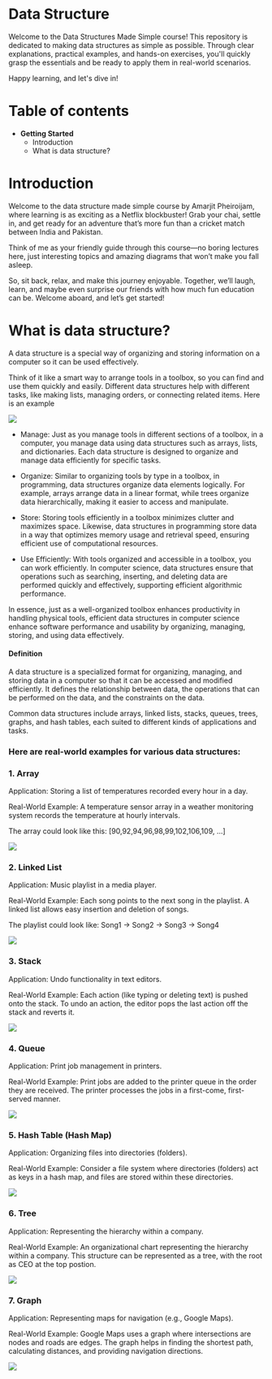 # Data Structure

Welcome to the Data Structures Made Simple course! This repository is dedicated to making data structures as simple as possible. Through clear explanations, practical examples, and hands-on exercises, you'll quickly grasp the essentials and be ready to apply them in real-world scenarios.

Happy learning, and let's dive in!

# Table of contents

- **Getting Started**
  - Introduction
  - What is data structure?

# Introduction
Welcome to the data structure made simple course by Amarjit Pheiroijam, where learning is as exciting as a Netflix blockbuster! Grab your chai, settle in, and get ready for an adventure that’s more fun than a cricket match between India and Pakistan.

Think of me as your friendly guide through this course—no boring lectures here, just interesting topics and amazing diagrams that won’t make you fall asleep.

So, sit back, relax, and make this journey enjoyable. Together, we’ll laugh, learn, and maybe even surprise our friends with how much fun education can be. Welcome aboard, and let’s get started!
 
# What is data structure?
A data structure is a special way of organizing and storing information on a computer so it can be used effectively.

Think of it like a smart way to arrange tools in a toolbox, so you can find and use them quickly and easily. Different data structures help with different tasks, like making lists, managing orders, or connecting related items. Here is an example

<img src="./diagrams/1-Data-structure-toolbox-example.png" />

- Manage: Just as you manage tools in different sections of a toolbox, in a computer, you manage data using data structures such as arrays, lists, and dictionaries. Each data structure is designed to organize and manage data efficiently for specific tasks.

- Organize: Similar to organizing tools by type in a toolbox, in programming, data structures organize data elements logically. For example, arrays arrange data in a linear format, while trees organize data hierarchically, making it easier to access and manipulate.

- Store: Storing tools efficiently in a toolbox minimizes clutter and maximizes space. Likewise, data structures in programming store data in a way that optimizes memory usage and retrieval speed, ensuring efficient use of computational resources.

- Use Efficiently: With tools organized and accessible in a toolbox, you can work efficiently. In computer science, data structures ensure that operations such as searching, inserting, and deleting data are performed quickly and effectively, supporting efficient algorithmic performance.

In essence, just as a well-organized toolbox enhances productivity in handling physical tools, efficient data structures in computer science enhance software performance and usability by organizing, managing, storing, and using data effectively.

#### Definition
A data structure is a specialized format for organizing, managing, and storing data in a computer so that it can be accessed and modified efficiently. It defines the relationship between data, the operations that can be performed on the data, and the constraints on the data. 

Common data structures include arrays, linked lists, stacks, queues, trees, graphs, and hash tables, each suited to different kinds of applications and tasks.


### Here are real-world examples for various data structures:

### 1. Array

Application: Storing a list of temperatures recorded every hour in a day.

Real-World Example: A temperature sensor array in a weather monitoring system records the temperature at hourly intervals. 

The array could look like this: [90,92,94,96,98,99,102,106,109, ...]

<img src="./diagrams/data-structure-example/1-Array-1.png">

### 2. Linked List

Application: Music playlist in a media player.

Real-World Example: Each song points to the next song in the playlist. A linked list allows easy insertion and deletion of songs. 

The playlist could look like:
Song1 -> Song2 -> Song3 -> Song4

<img src="./diagrams/data-structure-example/2-LinkedList1.png">


### 3. Stack

Application: Undo functionality in text editors.

Real-World Example: Each action (like typing or deleting text) is pushed onto the stack. To undo an action, the editor pops the last action off the stack and reverts it.

<img src="./diagrams/data-structure-example/4-Stack.png">



### 4. Queue

Application: Print job management in printers.

Real-World Example: Print jobs are added to the printer queue in the order they are received. The printer processes the jobs in a first-come, first-served manner.

<img src="./diagrams/data-structure-example/3-Queue1.png">

### 5. Hash Table (Hash Map)

Application: Organizing files into directories (folders).

Real-World Example: Consider a file system where directories (folders) act as keys in a hash map, and files are stored within these directories.

<img src="./diagrams/data-structure-example/7-Hash-Table.png" />

### 6. Tree

Application: Representing the hierarchy within a company.

Real-World Example: An organizational chart representing the hierarchy within a company. This structure can be represented as a tree, with the root as CEO at the top postion.

<img src="./diagrams/data-structure-example/4-Tree.png" />

### 7. Graph

Application: Representing maps for navigation (e.g., Google Maps).

Real-World Example: Google Maps uses a graph where intersections are nodes and roads are edges. The graph helps in finding the shortest path, calculating distances, and providing navigation directions. 


<img src="./diagrams/data-structure-example/5-Graph.png" />
